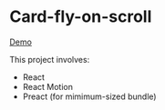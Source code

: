 # Card-fly-on-scroll

[Demo](http://chuson1996.github.io/card-fly-on-scroll)

This project involves:
- React
- React Motion
- Preact (for mimimum-sized bundle)